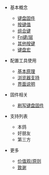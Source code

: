 * 基本概念

  * [键盘固件](/firmware.md)
  * [按键值](/keycode.md)
  * [组合键](/modifier.md)
  * [Fn键/层](/layer.md)
  * [其他按键](/otherKey.md)
  * [键盘宏](/macro.md)

* 配置工具使用

  * [基本原理](zh-cn/configuration.md)
  * [浏览器支持](zh-cn/themes.md)
  * [界面说明](zh-cn/plugins.md)

* 固件相关

  * [刷写键盘固件](firmware_upgrade.md)

* 支持列表
  * 本鸽
  * 好朋友
  * 第三方
* 更多
  * [价值观/原则](/principle.md)
  * [致谢](/thanks.md)